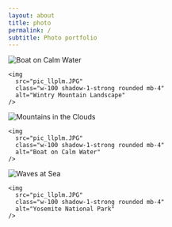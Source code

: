 ```yaml
---
layout: about
title: photo
permalink: /
subtitle: Photo portfolio
---
```


<!-- Gallery -->
<div class="row">
  <div class="col-lg-4 col-md-12 mb-4 mb-lg-0">
    <img
      src="pic_llplm.JPG"
      class="w-100 shadow-1-strong rounded mb-4"
      alt="Boat on Calm Water"
    />

    <img
      src="pic_llplm.JPG"
      class="w-100 shadow-1-strong rounded mb-4"
      alt="Wintry Mountain Landscape"
    />
  </div>

  <div class="col-lg-4 mb-4 mb-lg-0">
    <img
      src="pic_llplm.JPG"
      class="w-100 shadow-1-strong rounded mb-4"
      alt="Mountains in the Clouds"
    />

    <img
      src="pic_llplm.JPG"
      class="w-100 shadow-1-strong rounded mb-4"
      alt="Boat on Calm Water"
    />
  </div>

  <div class="col-lg-4 mb-4 mb-lg-0">
    <img
      src="pic_llplm.JPG"
      class="w-100 shadow-1-strong rounded mb-4"
      alt="Waves at Sea"
    />

    <img
      src="pic_llplm.JPG"
      class="w-100 shadow-1-strong rounded mb-4"
      alt="Yosemite National Park"
    />
  </div>
</div>
<!-- Gallery -->

